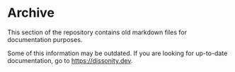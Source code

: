 # Archive

This section of the repository contains old markdown files for documentation purposes.

Some of this information may be outdated. If you are looking for up-to-date documentation, go to https://dissonity.dev.